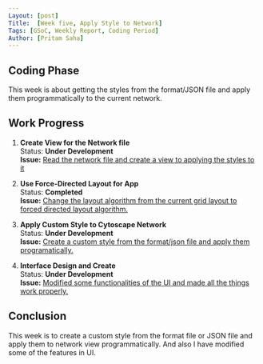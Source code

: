 ```yaml
---
Layout: [post]
Title:  [Week five, Apply Style to Network]
Tags: [GSoC, Weekly Report, Coding Period]
Author: [Pritam Saha]
---
```

## Coding Phase
This week is about getting the styles from the format/JSON file and apply them programmatically to the current network. 

## Work Progress

1. **Create View for the Network file**  
    Status: **Under Development**  
    **Issue:** [Read the network file and create a view to applying the styles to it
    ](https://github.com/cannin/causalpath_cytoscape_app/issues/13)

2. **Use Force-Directed Layout for App**  
    Status: **Completed**  
    **Issue:** [Change the layout algorithm from the current grid layout to forced directed layout algorithm.](https://github.com/cannin/causalpath_cytoscape_app/issues/14)
    
3. **Apply Custom Style to Cytoscape Network**  
    Status: **Under Development**  
    **Issue:** [Create a custom style from the format/json file and apply them programatically.](https://github.com/cannin/causalpath_cytoscape_app/issues/15)
    
4. **Interface Design and Create**  
    Status: **Under Development**  
    **Issue:** [Modified some functionalities of the UI and made all the things work properly.](https://github.com/cannin/causalpath_cytoscape_app/issues/9)
    

## Conclusion  

This week is to create a custom style from the format file or JSON file and apply them to network view programmatically. And also I have modified some of the features in UI. 
